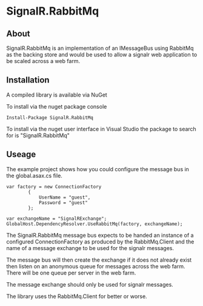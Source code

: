 SignalR.RabbitMq
================

About
-----
SignalR.RabbitMq is an implementation of an IMessageBus using RabbitMq as the backing store and would be used to allow a
signalr web application to be scaled across a web farm.

Installation
------------

A compiled library is available via NuGet

To install via the nuget package console

```PS
Install-Package SignalR.RabbitMq
```

To install via the nuget user interface in Visual Studio the package to search for is "SignalR.RabbitMq"


Useage
------

The example project shows how you could configure the message bus in the global.asax.cs file.

```CSHARP
var factory = new ConnectionFactory 
		{ 
			UserName = "guest",
			Password = "guest"
		};

var exchangeName = "SignalRExchange";
GlobalHost.DependencyResolver.UseRabbitMq(factory, exchangeName);
```

The SignalR.RabbitMq message bus expects to be handed an instance of a configured ConnectionFactory as produced by the RabbitMq.Client and the name of a message exchange to be used for the signalr messages.

The message bus will then create the exchange if it does not already exist then listen on an anonymous queue for messages across the web farm. There will be one queue per server in the web farm.

The message exchange should only be used for signalr messages.

The library uses the RabbitMq.Client for better or worse.